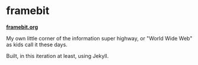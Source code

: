 framebit
========

[**framebit.org**](http://framebit.org/)

My own little corner of the information super highway, or "World Wide Web" as kids call it these days.

Built, in this iteration at least, using Jekyll.
